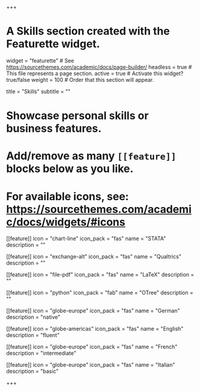 +++
# A Skills section created with the Featurette widget.
widget = "featurette"  # See https://sourcethemes.com/academic/docs/page-builder/
headless = true  # This file represents a page section.
active = true  # Activate this widget? true/false
weight = 100  # Order that this section will appear.

title = "Skills"
subtitle = ""

# Showcase personal skills or business features.
# 
# Add/remove as many `[[feature]]` blocks below as you like.
# 
# For available icons, see: https://sourcethemes.com/academic/docs/widgets/#icons

[[feature]]
  icon = "chart-line"
  icon_pack = "fas"
  name = "STATA"
  description = ""
  
[[feature]]
  icon = "exchange-alt"
  icon_pack = "fas"
  name = "Qualtrics"
  description = ""  
  
[[feature]]
  icon = "file-pdf"
  icon_pack = "fas"
  name = "LaTeX"
  description = ""
  
  [[feature]]
  icon = "python"
  icon_pack = "fab"
  name = "OTree"
  description = ""
  
  [[feature]]
  icon = "globe-europe"
  icon_pack = "fas"
  name = "German"
  description = "native"
  
  [[feature]]
  icon = "globe-americas"
  icon_pack = "fas"
  name = "English"
  description = "fluent"
  
  [[feature]]
  icon = "globe-europe"
  icon_pack = "fas"
  name = "French"
  description = "intermediate"
  
  [[feature]]
  icon = "globe-europe"
  icon_pack = "fas"
  name = "Italian"
  description = "basic"

+++
